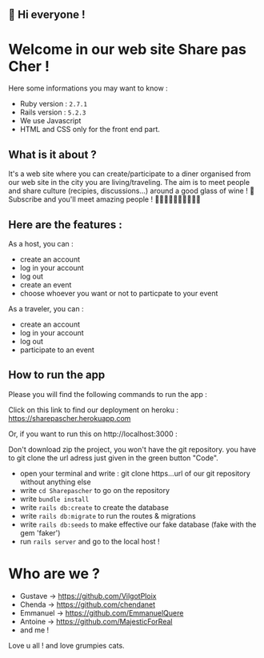 ## 🔆 Hi everyone !

# Welcome in our web site Share pas Cher !

Here some informations you may want to know :

* Ruby version : `2.7.1`
* Rails version : `5.2.3`
* We use Javascript
* HTML and CSS only for the front end part.

## What is it about ?

It's a web site where you can create/participate to a diner organised from our web site in the city you are living/traveling. The aim is to meet people and share culture (recipies, discussions...) around a good glass of wine ! 
🍷 Subscribe and you'll meet amazing people ! 👩🏾‍🤝‍👨🏻👩🏼‍🤝‍👨🏾


## Here are the features :
As a host, you can :
- create an account 
- log in your account
- log out
- create an event
- choose whoever you want or not to particpate to your event

As a traveler, you can :
- create an account 
- log in your account
- log out
- participate to an event

## How to run the app
Please you will find the following commands to run the app :

Click on this link to find our deployment on heroku : https://sharepascher.herokuapp.com

Or, if you want to run this on http://localhost:3000 :

Don't download zip the project, you won't have the git repository.
you have to git clone the url adress just given in the green button "Code".
- open your terminal and write : git clone https...url of our git repository without anything else
- write `cd Sharepascher` to go on the repository
- write `bundle install`
- write `rails db:create` to create the database
- write `rails db:migrate` to run the routes & migrations
- write `rails db:seeds` to make effective our fake database (fake with the gem 'faker')
- run `rails server` and go to the local host ! 

# Who are we ?
- Gustave -> https://github.com/VilgotPloix
- Chenda -> https://github.com/chendanet
- Emmanuel -> https://github.com/EmmanuelQuere
- Antoine -> https://github.com/MajesticForReal
- and me !

Love u all ! and love grumpies cats.
